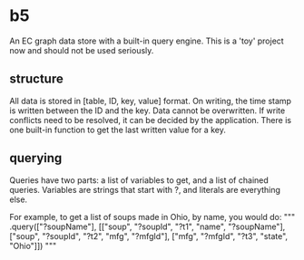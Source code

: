 # b5

An EC graph data store with a built-in query engine. This is a 'toy' project now and should not be used seriously.

## structure
All data is stored in [table, ID, key, value] format. On writing, the time stamp is written between the ID and the key. Data cannot be overwritten. If write conflicts need to be resolved, it can be decided by the application. There is one built-in function to get the last written value for a key. 

## querying
Queries have two parts: a list of variables to get, and a list of chained queries. Variables are strings that start with ?, and literals are everything else. 

For example, to get a list of soups made in Ohio, by name, you would do:
"""
.query(["?soupName"], [["soup", "?soupId", "?t1", "name", "?soupName"], ["soup", "?soupId", "?t2", "mfg", "?mfgId"], ["mfg", "?mfgId", "?t3", "state", "Ohio"]])
"""


